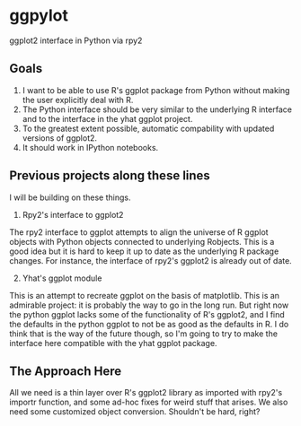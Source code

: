 ggpylot
=======

ggplot2 interface in Python via rpy2


Goals
-----

1. I want to be able to use R's ggplot package from Python without making the user explicitly deal with R. 
2. The Python interface should be very similar to the underlying R interface
and to the interface in the yhat ggplot project.
3. To the greatest extent possible, automatic compability with updated 
versions of ggplot2. 
4. It should work in IPython notebooks.



Previous projects along these lines
-----------------------------------

I will be building on these things.

1. Rpy2's interface to ggplot2

The rpy2 interface to ggplot attempts to align the universe of R ggplot 
objects with Python objects connected to underlying Robjects. This is a good idea but it is hard to keep it up to date as the underlying R package changes. For instance, the interface of rpy2's ggplot2 is already out of date. 

2. Yhat's ggplot module

This is an attempt to recreate ggplot on the basis of matplotlib. This is an
admirable project: it is probably the way to go in the long run. But right now the python ggplot lacks some of the functionality of R's ggplot2, and I find the defaults in the python ggplot to not be as good as the defaults in R. I do think that is the way of the future though, so I'm going to try to make the interface here compatible with the yhat ggplot package.


The Approach Here
-----------------

All we need is a thin layer over R's ggplot2 library as imported with rpy2's importr function, and some ad-hoc fixes for weird stuff that arises. We also need some customized object conversion. Shouldn't be hard, right?
